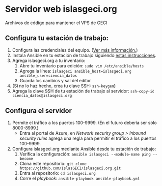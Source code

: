 # Servidor web islasgeci.org

Archivos de código para mantener el VPS de GECI

## Configura tu estación de trabajo:

1. Configura las credenciales del equipo. ([Ver más
   información.](https://docs.google.com/document/d/1lY7ycXs4J8wp1OyJCmPsvfB7YdQqscqL52cIZxBP6Rw/edit?usp=sharing))
1. Instala Ansible en tu estación de trabajo siguiendo [estas
   instrucciones](https://docs.ansible.com/ansible/latest/installation_guide/intro_installation.html#installing-ansible-on-ubuntu).
1. Agrega islasgeci.org a tu inventario:
    1. Abre tu inventario para edición: `sudo vim /etc/ansible/hosts`
    1. Agrega la línea: `islasgeci ansible_host=islasgeci.org ansible_user=ciencia_datos`
    1. Guarda los cambios y sal del editor
1. (Si no lo haz hecho, crea tu clave SSH: `ssh-keygen`)
1. Agrega la clave SSH de tu estación de trabajo al servidor: `ssh-copy-id
   ciencia_datos@islasgeci.org`

## Configura el servidor

1. Permite el tráfico a los puertos 100-9999. (En el futuro debería ser sólo 8000-8999.)
    - Entra al portal de Azure, en _Network security group > Inbound security rules_ agrega una
      regla para permitir el tráfico a los puertos 100-9999.
1. Configura islasgeci.org mediante Ansible desde tu estación de trabajo:
    1. Verifica la configuración: `ansible islasgeci --module-name ping --become`
    1. Clona este repositorio: `git clone https://github.com/IslasGECI/islasgeci.org.git`
    1. Entra al repositorio: `cd islasgeci.org`
    1. Corre el _playbook_: `ansible-playbook ansible-playbook.yml`
